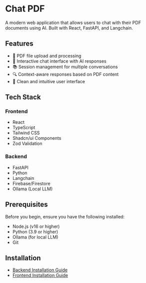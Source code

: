 # Chat PDF

A modern web application that allows users to chat with their PDF documents using AI. Built with React, FastAPI, and Langchain.

## Features

- 📄 PDF file upload and processing
- 💬 Interactive chat interface with AI responses
- 📚 Session management for multiple conversations
- 🔍 Context-aware responses based on PDF content
- 🎨 Clean and intuitive user interface

## Tech Stack

### Frontend
- React
- TypeScript
- Tailwind CSS
- Shadcn/ui Components
- Zod Validation

### Backend
- FastAPI
- Python
- Langchain
- Firebase/Firestore
- Ollama (Local LLM)

## Prerequisites

Before you begin, ensure you have the following installed:
- Node.js (v16 or higher)
- Python (3.9 or higher)
- Ollama (for local LLM)
- Git

## Installation

- [Backend Installation Guide](./backend/README.md)
- [Frontend Installation Guide](./frontend/README.md)